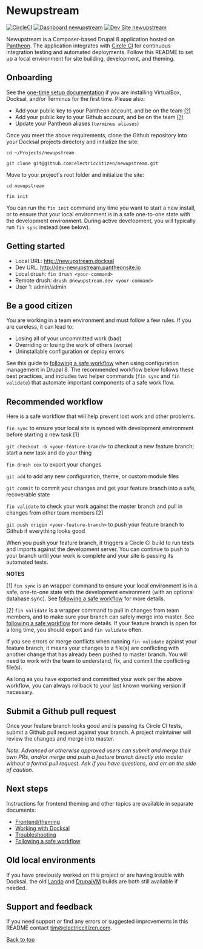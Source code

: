 # Newupstream

[![CircleCI](https://circleci.com/gh/electriccitizen/newupstream.svg?style=shield)](https://circleci.com/gh/electriccitizen/newupstream)
[![Dashboard newupstream](https://img.shields.io/badge/dashboard-newupstream-yellow.svg)](https://dashboard.pantheon.io/sites/9ec12d94-c804-44b7-968e-166a0b49fdc0#dev/code)
[![Dev Site newupstream](https://img.shields.io/badge/site-newupstream-blue.svg)](http://dev-newupstream.pantheonsite.io/)

Newupstream is a Composer-based Drupal 8 application hosted on [Pantheon](http://dashboard.getpantheon.com). The application integrates with [Circle CI](https://circleci.com/dashboard) for continuous integration testing and automated deployments. Follow this README to set up a local environment for site building, development, and theming. 

## Onboarding

See the [one-time setup documentation](.docksal/docs/SETUP.md) if you are installing VirtualBox, Docksal, and/or Terminus for the first time. Please also:

* Add your public key to your Pantheon account, and be on the team [(?)](https://pantheon.io/docs/ssh-keys/)
* Add your public key to your Github account, and be on the team [(?)](https://help.github.com/articles/adding-a-new-ssh-key-to-your-github-account/)
* Update your Pantheon aliases (```terminus aliases```)

Once you meet the above requirements, clone the Github repository into your Docksal projects directory and initialize the site:

```cd ~/Projects/newupstream```

```git clone git@github.com:electriccitizen/newupstream.git```

Move to your project's root folder and initialize the site:

```cd newupstream```

```fin init```

You can run the ```fin init``` command any time you want to start a new install, or to ensure that your local environment is in a safe one-to-one state with the development environment. During active development, you will typically run ```fin sync``` instead (see below).

## Getting started

* Local URL: http://newupstream.docksal
* Dev URL: http://dev-newupstream.pantheonsite.io
* Local drush: ```fin drush <your-command>```
* Remote drush: ```drush @newupstream.dev <your-command>```
* User 1: admin/admin

## Be a good citizen

You are working in a team environment and must follow a few rules. If you are careless, it can lead to:

* Losing all of your uncommitted work (bad)
* Overriding or losing the work of others (worse)
* Uninstallable configuration or deploy errors

See this guide to [following a safe workflow](docs/WORKFLOW.md) when using configuration management in Drupal 8. The recommended workflow below follows these best practices, and includes two helper commands (```fin sync``` and ```fin validate```) that automate important components of a safe work flow.

## Recommended workflow

Here is a safe workflow that will help prevent lost work and other problems.

```fin sync``` to ensure your local site is synced with development environment before starting a new task [1]

```git checkout -b <your-feature-branch>``` to checkout a new feature branch; start a new task and do your thing

```fin drush cex``` to export your changes

```git add``` to add any new configuration, theme, or custom module files 

```git commit``` to commit your changes and get your feature branch into a safe, recoverable state

```fin validate``` to check your work against the master branch and pull in changes from other team members [2]

```git push origin <your-feature-branch>``` to push your feature branch to Github if everything looks good

When you push your feature branch, it triggers a Circle CI build to run tests and imports against the development server. You can continue to push to your branch until your work is complete and your site is passing its automated tests.

**NOTES**

[1] ```fin sync``` is an wrapper command to ensure your local environment is in a safe, one-to-one state with the development environment (with an optional database sync). See [following a safe workflow](docs/WORKFLOW.md) for more details.

[2] ```fin validate``` is a wrapper command to pull in changes from team members, and to make sure your branch can safely merge into master. See [following a safe workflow](docs/WORKFLOW.md) for more details. If your feature branch is open for a long time, you should export and ```fin validate``` often.

If you see errors or merge conflicts when running ```fin validate``` against your feature branch, it means your changes to a file(s) are conflicting with another change that has already been pushed to master branch. You will need to work with the team to understand, fix, and commit the conflicting file(s). 

As long as you have exported and committed your work per the above workflow, you can always rollback to your last known working version if necessary.

## Submit a Github pull request

Once your feature branch looks good and is passing its Circle CI tests, submit a Github pull request against your branch. A project maintainer will review the changes and merge into master.

*Note: Advanced or otherwise approved users can submit and merge their own PRs, and/or merge and push a feature branch directly into master without a formal pull request. Ask if you have questions, and err on the side of caution.*


## Next steps

Instructions for frontend theming and other topics are available in separate documents:

* [Frontend/theming](docs/THEME.md)
* [Working with Docksal](docs/DOCKSAL.md)
* [Troubleshooting](docs/TROUBLESHOOT.md)
* [Following a safe workflow](docs/WORKFLOW.md)

## Old local environments

If you have previously worked on this project or are having trouble with Docksal, the old [Lando](docs/LANDO.md) and [DrupalVM](docs/DRUPALVM.md) builds are both still available if needed.

## Support and feedback

If you need support or find any errors or suggested improvements in this README contact <tim@electriccitizen.com>.

[Back to top](#newupstream)

